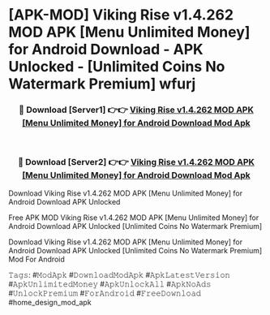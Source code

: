 # [APK-MOD] Viking Rise v1.4.262 MOD APK [Menu Unlimited Money] for Android Download - APK Unlocked - [Unlimited Coins No Watermark Premium] wfurj



<div align="center">
<h3>🔴 Download [Server1] 👉👉 <a href="https://momento.my/?title=Viking_Rise_v1.4.262_MOD_APK_[Menu_Unlimited_Money]_for_Android_Download">Viking Rise v1.4.262 MOD APK [Menu Unlimited Money] for Android Download Mod Apk</a></h3><br>

<h3>🔴 Download [Server2] 👉👉 <a href="https://momento.my/?title=Viking_Rise_v1.4.262_MOD_APK_[Menu_Unlimited_Money]_for_Android_Download">Viking Rise v1.4.262 MOD APK [Menu Unlimited Money] for Android Download Mod Apk</a></h3>
</div>



Download Viking Rise v1.4.262 MOD APK [Menu Unlimited Money] for Android Download APK Unlocked

Free APK MOD Viking Rise v1.4.262 MOD APK [Menu Unlimited Money] for Android Download APK Unlocked [Unlimited Coins No Watermark Premium]

Download Viking Rise v1.4.262 MOD APK [Menu Unlimited Money] for Android Download APK Unlocked [Unlimited Coins No Watermark Premium] Mod For Android

𝚃𝚊𝚐𝚜: #𝙼𝚘𝚍𝙰𝚙𝚔 #𝙳𝚘𝚠𝚗𝚕𝚘𝚊𝚍𝙼𝚘𝚍𝙰𝚙𝚔 #𝙰𝚙𝚔𝙻𝚊𝚝𝚎𝚜𝚝𝚅𝚎𝚛𝚜𝚒𝚘𝚗 #𝙰𝚙𝚔𝚄𝚗𝚕𝚒𝚖𝚒𝚝𝚎𝚍𝙼𝚘𝚗𝚎𝚢 #𝙰𝚙𝚔𝚄𝚗𝚕𝚘𝚌𝚔𝙰𝚕𝚕 #𝙰𝚙𝚔𝙽𝚘𝙰𝚍𝚜 #𝚄𝚗𝚕𝚘𝚌𝚔𝙿𝚛𝚎𝚖𝚒𝚞𝚖 #𝙵𝚘𝚛𝙰𝚗𝚍𝚛𝚘𝚒𝚍 #𝙵𝚛𝚎𝚎𝙳𝚘𝚠𝚗𝚕𝚘𝚊𝚍 #home_design_mod_apk
